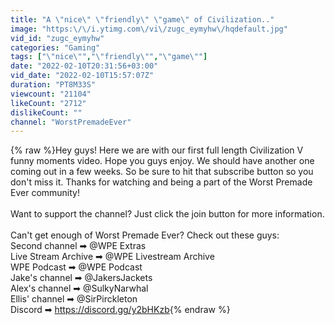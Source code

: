 ```yaml
---
title: "A \"nice\" \"friendly\" \"game\" of Civilization.."
image: "https:\/\/i.ytimg.com\/vi\/zugc_eymyhw\/hqdefault.jpg"
vid_id: "zugc_eymyhw"
categories: "Gaming"
tags: ["\"nice\"","\"friendly\"","\"game\""]
date: "2022-02-10T20:31:56+03:00"
vid_date: "2022-02-10T15:57:07Z"
duration: "PT8M33S"
viewcount: "21104"
likeCount: "2712"
dislikeCount: ""
channel: "WorstPremadeEver"
---
```

{% raw %}Hey guys! Here we are with our first full length Civilization V funny moments video. Hope you guys enjoy. We should have another one coming out in a few weeks. So be sure to hit that subscribe button so you don't miss it. Thanks for watching and being a part of the Worst Premade Ever community!<br /><br />Want to support the channel? Just click the join button for more information.<br /><br />Can't get enough of Worst Premade Ever? Check out these guys:<br />Second channel ➡ @WPE Extras <br />Live Stream Archive ➡ @WPE Livestream Archive <br />WPE Podcast ➡ @WPE Podcast <br />Jake's channel ➡ @JakersJackets <br />Alex's channel ➡ @SulkyNarwhal <br />Ellis' channel ➡ @SirPirckleton <br />Discord ➡ <a rel="nofollow" target="blank" href="https://discord.gg/y2bHKzb">https://discord.gg/y2bHKzb</a>{% endraw %}
